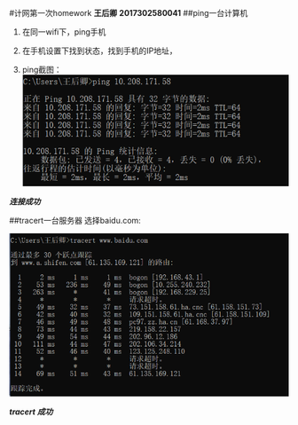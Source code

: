 #计网第一次homework
**王后卿**    **2017302580041**
##ping一台计算机
1.  在同一wifi下，ping手机
2.  在手机设置下找到状态，找到手机的IP地址，

3.  ping截图：                                     
![ping 图片](https://github.com/wzdazj/homework_nework/raw/master/img/ping.png)




***连接成功***

##tracert一台服务器
选择baidu.com:

![tracert 百度服务器](https://github.com/wzdazj/homework_nework/raw/master/img/tracert.png)

***tracert 成功***